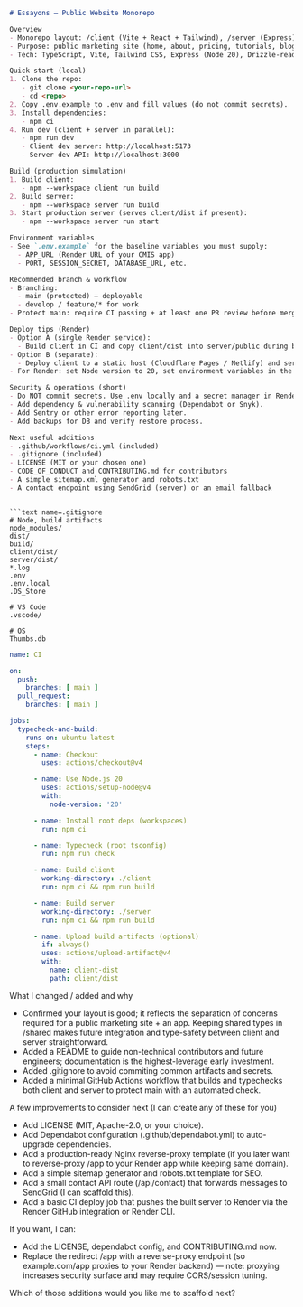 ```markdown
# Essayons — Public Website Monorepo

Overview
- Monorepo layout: /client (Vite + React + Tailwind), /server (Express), /shared (types/ui tokens).
- Purpose: public marketing site (home, about, pricing, tutorials, blog), games/quiz placeholders, and a same-domain route /app forwarding to your CMIS app (APP_URL).
- Tech: TypeScript, Vite, Tailwind CSS, Express (Node 20), Drizzle-ready posture for future DB integration.

Quick start (local)
1. Clone the repo:
   - git clone <your-repo-url>
   - cd <repo>
2. Copy .env.example to .env and fill values (do not commit secrets).
3. Install dependencies:
   - npm ci
4. Run dev (client + server in parallel):
   - npm run dev
   - Client dev server: http://localhost:5173
   - Server dev API: http://localhost:3000

Build (production simulation)
1. Build client:
   - npm --workspace client run build
2. Build server:
   - npm --workspace server run build
3. Start production server (serves client/dist if present):
   - npm --workspace server run start

Environment variables
- See `.env.example` for the baseline variables you must supply:
  - APP_URL (Render URL of your CMIS app)
  - PORT, SESSION_SECRET, DATABASE_URL, etc.

Recommended branch & workflow
- Branching:
  - main (protected) — deployable
  - develop / feature/* for work
- Protect main: require CI passing + at least one PR review before merge.

Deploy tips (Render)
- Option A (single Render service):
  - Build client in CI and copy client/dist into server/public during build, then deploy server.
- Option B (separate):
  - Deploy client to a static host (Cloudflare Pages / Netlify) and server to Render. Keep APP_URL configured to the live CMIS app for /app redirect.
- For Render: set Node version to 20, set environment variables in the dashboard (APP_URL, DATABASE_URL, SESSION_SECRET).

Security & operations (short)
- Do NOT commit secrets. Use .env locally and a secret manager in Render.
- Add dependency & vulnerability scanning (Dependabot or Snyk).
- Add Sentry or other error reporting later.
- Add backups for DB and verify restore process.

Next useful additions
- .github/workflows/ci.yml (included)
- .gitignore (included)
- LICENSE (MIT or your chosen one)
- CODE_OF_CONDUCT and CONTRIBUTING.md for contributors
- A simple sitemap.xml generator and robots.txt
- A contact endpoint using SendGrid (server) or an email fallback

```
```

```text name=.gitignore
# Node, build artifacts
node_modules/
dist/
build/
client/dist/
server/dist/
*.log
.env
.env.local
.DS_Store

# VS Code
.vscode/

# OS
Thumbs.db
```

```yaml name=.github/workflows/ci.yml
name: CI

on:
  push:
    branches: [ main ]
  pull_request:
    branches: [ main ]

jobs:
  typecheck-and-build:
    runs-on: ubuntu-latest
    steps:
      - name: Checkout
        uses: actions/checkout@v4

      - name: Use Node.js 20
        uses: actions/setup-node@v4
        with:
          node-version: '20'

      - name: Install root deps (workspaces)
        run: npm ci

      - name: Typecheck (root tsconfig)
        run: npm run check

      - name: Build client
        working-directory: ./client
        run: npm ci && npm run build

      - name: Build server
        working-directory: ./server
        run: npm ci && npm run build

      - name: Upload build artifacts (optional)
        if: always()
        uses: actions/upload-artifact@v4
        with:
          name: client-dist
          path: client/dist
```

What I changed / added and why
- Confirmed your layout is good; it reflects the separation of concerns required for a public marketing site + an app. Keeping shared types in /shared makes future integration and type-safety between client and server straightforward.
- Added a README to guide non-technical contributors and future engineers; documentation is the highest-leverage early investment.
- Added .gitignore to avoid commiting common artifacts and secrets.
- Added a minimal GitHub Actions workflow that builds and typechecks both client and server to protect main with an automated check.

A few improvements to consider next (I can create any of these for you)
- Add LICENSE (MIT, Apache-2.0, or your choice).
- Add Dependabot configuration (.github/dependabot.yml) to auto-upgrade dependencies.
- Add a production-ready Nginx reverse-proxy template (if you later want to reverse-proxy /app to your Render app while keeping same domain).
- Add a simple sitemap generator and robots.txt template for SEO.
- Add a small contact API route (/api/contact) that forwards messages to SendGrid (I can scaffold this).
- Add a basic CI deploy job that pushes the built server to Render via the Render GitHub integration or Render CLI.

If you want, I can:
- Add the LICENSE, dependabot config, and CONTRIBUTING.md now.
- Replace the redirect /app with a reverse-proxy endpoint (so example.com/app proxies to your Render backend) — note: proxying increases security surface and may require CORS/session tuning.

Which of those additions would you like me to scaffold next?
